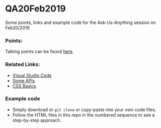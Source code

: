 # QA20Feb2019
Some points, links and example code for the Ask-Us-Anything session on Feb20/2019

### Points:
Talking points can be found [here](https://docs.google.com/document/d/1-rBom1VufaWAp-OSjWLr45rvmvu-I2LzwnMMsLl90V0/edit?usp=sharing).

### Related Links:
- [Visual Studio Code](https://code.visualstudio.com/)
- [Some APIs](https://github.com/toddmotto/public-apis)
- [CSS Basics](https://developer.mozilla.org/en-US/docs/Learn/Getting_started_with_the_web/CSS_basics)


### Example code
- Simply download or `git clone` or copy-paste into your own code files.
- Follow the HTML files in this repo in the numbered sequence to see a step-by-step approach.
